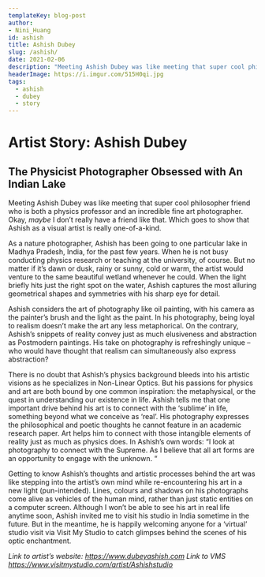 ```yaml
---
templateKey: blog-post
author: 
- Nini_Huang
id: ashish
title: Ashish Dubey
slug: /ashish/
date: 2021-02-06
description: "Meeting Ashish Dubey was like meeting that super cool philosopher friend who is both a physics professor and an incredible fine art photographer. Okay, *maybe* I don’t really have a friend like that. Which goes to show that Ashish as a visual artist is really one-of-a-kind."
headerImage: https://i.imgur.com/515H0qi.jpg
tags:
  - ashish
  - dubey
  - story
---
```

# Artist Story: Ashish Dubey
## The Physicist Photographer Obsessed with An Indian Lake

Meeting Ashish Dubey was like meeting that super cool philosopher friend who is both a physics professor and an incredible fine art photographer. Okay, *maybe* I don’t really have a friend like that. Which goes to show that Ashish as a visual artist is really one-of-a-kind.
 
As a nature photographer, Ashish has been going to one particular lake in Madhya Pradesh, India, for the past few years. When he is not busy conducting physics research or teaching at the university, of course. But no matter if it’s dawn or dusk, rainy or sunny, cold or warm, the artist would venture to the same beautiful wetland whenever he could. When the light briefly hits just the right spot on the water, Ashish captures the most alluring geometrical shapes and symmetries with his sharp eye for detail. 
 
Ashish considers the art of photography like oil painting, with his camera as the painter’s brush and the light as the paint. In his photography, being loyal to realism doesn’t make the art any less metaphorical. On the contrary, Ashish’s snippets of reality convey just as much elusiveness and abstraction as Postmodern paintings. His take on photography is refreshingly unique – who would have thought that realism can simultaneously also express abstraction? 
 
There is no doubt that Ashish’s physics background bleeds into his artistic visions as he specializes in Non-Linear Optics. But his passions for physics and art are both bound by one common inspiration: the metaphysical, or the quest in understanding  our existence in life. Ashish tells me that one important drive behind his art is to connect with the ‘sublime’ in life, something beyond what we conceive as ‘real’. His photography expresses the philosophical and poetic thoughts he cannot feature in an academic research paper. Art helps him to connect with those intangible elements of reality just as much as physics does. In Ashish’s own words: “I look at photography to connect with the Supreme. As I believe that all art forms are an opportunity to engage with the unknown. “
 
 
Getting to know Ashish’s thoughts and artistic processes behind the art was like stepping into the artist’s own mind while re-encountering his art in a new light (pun-intended). Lines, colours and shadows on his photographs come alive as vehicles of the human mind, rather than just static entities on a computer screen. Although I won’t be able to see his art in real life anytime soon, Ashish invited me to visit his studio in India sometime in the future. But in the meantime, he is happily welcoming anyone for a ‘virtual’ studio visit via Visit My Studio to catch glimpses behind the scenes of his optic enchantment.  


*Link to artist’s website: https://www.dubeyashish.com*
*Link to VMS https://www.visitmystudio.com/artist/Ashishstudio*

